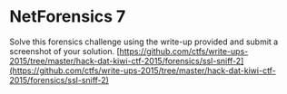 # NetForensics 7

Solve this forensics challenge using the write-up provided and submit a screenshot of your solution. [https://github.com/ctfs/write-ups-2015/tree/master/hack-dat-kiwi-ctf-2015/forensics/ssl-sniff-2](https://github.com/ctfs/write-ups-2015/tree/master/hack-dat-kiwi-ctf-2015/forensics/ssl-sniff-2)

